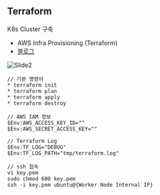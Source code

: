 ## Terraform

K8s Cluster 구축
- AWS Infra Provisioning (Terraform)
- [블로그](https://taronko.tistory.com/45)

![Slide2](https://github.com/hyunkwanko/terraform-aws/assets/39941580/a124fdfc-e134-49d9-8d84-049a4e7f77d7)

```
// 기본 명령어
* terraform init
* terraform plan
* terraform apply
* terraform destroy
```

```
// AWS IAM 정보
$Env:AWS_ACCESS_KEY_ID=""
$Env:AWS_SECRET_ACCESS_KEY=""
```

```
// Terraform Log
$Env:TF_LOG="DEBUG"
$Env:TF_LOG_PATH="tmp/terraform.log"
```

```
// ssh 접속
vi key.pem
sudo chmod 600 key.pem
ssh -i key.pem ubuntu@{Worker Node Internal IP}
```